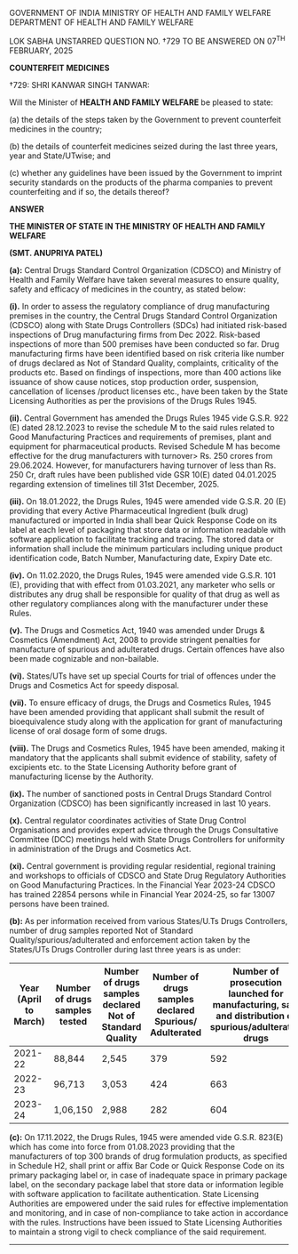 GOVERNMENT OF INDIA
MINISTRY OF HEALTH AND FAMILY WELFARE
DEPARTMENT OF HEALTH AND FAMILY WELFARE

LOK SABHA
UNSTARRED QUESTION NO. †729
TO BE ANSWERED ON 07<sup>TH</sup> FEBRUARY, 2025

**COUNTERFEIT MEDICINES**

†729: SHRI KANWAR SINGH TANWAR:

Will the Minister of **HEALTH AND FAMILY WELFARE** be pleased to state:

(a) the details of the steps taken by the Government to prevent counterfeit medicines in the country;

(b) the details of counterfeit medicines seized during the last three years, year and State/UTwise; and

(c) whether any guidelines have been issued by the Government to imprint security standards on the products of the pharma companies to prevent counterfeiting and if so, the details thereof?

**ANSWER**

**THE MINISTER OF STATE IN THE MINISTRY OF HEALTH AND FAMILY WELFARE**

**(SMT. ANUPRIYA PATEL)**

**(a):** Central Drugs Standard Control Organization (CDSCO) and Ministry of Health and Family Welfare have taken several measures to ensure quality, safety and efficacy of medicines in the country, as stated below:

**(i).** In order to assess the regulatory compliance of drug manufacturing premises in the country, the Central Drugs Standard Control Organization (CDSCO) along with State Drugs Controllers (SDCs) had initiated risk-based inspections of Drug manufacturing firms from Dec 2022. Risk-based inspections of more than 500 premises have been conducted so far. Drug manufacturing firms have been identified based on risk criteria like number of drugs declared as Not of Standard Quality, complaints, criticality of the products etc. Based on findings of inspections, more than 400 actions like issuance of show cause notices, stop production order, suspension, cancellation of licenses /product licenses etc., have been taken by the State Licensing Authorities as per the provisions of the Drugs Rules 1945.

**(ii).** Central Government has amended the Drugs Rules 1945 vide G.S.R. 922 (E) dated 28.12.2023 to revise the schedule M to the said rules related to Good Manufacturing Practices and requirements of premises, plant and equipment for pharmaceutical products. Revised Schedule M has become effective for the drug manufacturers with turnover> Rs. 250 crores from 29.06.2024. However, for manufacturers having turnover of less than Rs. 250 Cr, draft rules have been published vide GSR 10(E) dated 04.01.2025 regarding extension of timelines till 31st December, 2025.

**(iii).** On 18.01.2022, the Drugs Rules, 1945 were amended vide G.S.R. 20 (E) providing that every Active Pharmaceutical Ingredient (bulk drug) manufactured or imported in India shall bear Quick Response Code on its label at each level of packaging that store data or information readable with software application to facilitate tracking and tracing. The stored data or information shall include the minimum particulars including unique product identification code, Batch Number, Manufacturing date, Expiry Date etc.

**(iv).** On 11.02.2020, the Drugs Rules, 1945 were amended vide G.S.R. 101 (E), providing that with effect from 01.03.2021, any marketer who sells or distributes any drug shall be responsible for quality of that drug as well as other regulatory compliances along with the manufacturer under these Rules.

**(v).** The Drugs and Cosmetics Act, 1940 was amended under Drugs & Cosmetics (Amendment) Act, 2008 to provide stringent penalties for manufacture of spurious and adulterated drugs. Certain offences have also been made cognizable and non-bailable.

**(vi).** States/UTs have set up special Courts for trial of offences under the Drugs and Cosmetics Act for speedy disposal.

**(vii).** To ensure efficacy of drugs, the Drugs and Cosmetics Rules, 1945 have been amended providing that applicant shall submit the result of bioequivalence study along with the application for grant of manufacturing license of oral dosage form of some drugs.

**(viii).** The Drugs and Cosmetics Rules, 1945 have been amended, making it mandatory that the applicants shall submit evidence of stability, safety of excipients etc. to the State Licensing Authority before grant of manufacturing license by the Authority.

**(ix).** The number of sanctioned posts in Central Drugs Standard Control Organization (CDSCO) has been significantly increased in last 10 years.

**(x).** Central regulator coordinates activities of State Drug Control Organisations and provides expert advice through the Drugs Consultative Committee (DCC) meetings held with State Drugs Controllers for uniformity in administration of the Drugs and Cosmetics Act.

**(xi).** Central government is providing regular residential, regional training and workshops to officials of CDSCO and State Drug Regulatory Authorities on Good Manufacturing Practices. In the Financial Year 2023-24 CDSCO has trained 22854 persons while in Financial Year 2024-25, so far 13007 persons have been trained.

**(b):** As per information received from various States/U.Ts Drugs Controllers, number of drug samples reported Not of Standard Quality/spurious/adulterated and enforcement action taken by the States/UTs Drugs Controller during last three years is as under:

| Year (April to March) | Number of drugs samples tested | Number of drugs samples declared Not of Standard Quality | Number of drugs samples declared Spurious/ Adulterated | Number of prosecution launched for manufacturing, sale and distribution of spurious/adulterated drugs |
| --------------------- | ------------------------------ | -------------------------------------------------------- | ------------------------------------------------------ | ----------------------------------------------------------------------------------------------------- |
| 2021-22               | 88,844                         | 2,545                                                    | 379                                                    | 592                                                                                                   |
| 2022-23               | 96,713                         | 3,053                                                    | 424                                                    | 663                                                                                                   |
| 2023-24               | 1,06,150                       | 2,988                                                    | 282                                                    | 604                                                                                                   |

**(c):** On 17.11.2022, the Drugs Rules, 1945 were amended vide G.S.R. 823(E) which has come into force from 01.08.2023 providing that the manufacturers of top 300 brands of drug formulation products, as specified in Schedule H2, shall print or affix Bar Code or Quick Response Code on its primary packaging label or, in case of inadequate space in primary package label, on the secondary package label that store data or information legible with software application to facilitate authentication. State Licensing Authorities are empowered under the said rules for effective implementation and monitoring, and in case of non-compliance to take action in accordance with the rules. Instructions have been issued to State Licensing Authorities to maintain a strong vigil to check compliance of the said requirement.

---
